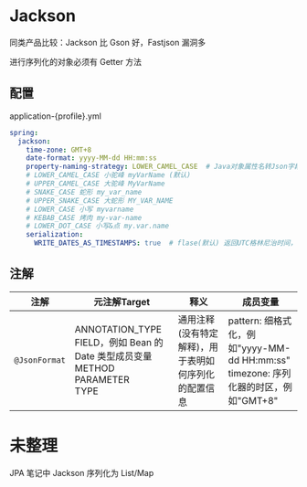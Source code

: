 # Jackson

同类产品比较：Jackson 比 Gson 好，Fastjson 漏洞多

进行序列化的对象必须有 Getter 方法



## 配置

application-{profile}.yml

```yml
spring:
  jackson:
    time-zone: GMT+8
    date-format: yyyy-MM-dd HH:mm:ss
    property-naming-strategy: LOWER_CAMEL_CASE  # Java对象属性名转Json字段名的命名策略
    # LOWER_CAMEL_CASE 小驼峰 myVarName (默认)
    # UPPER_CAMEL_CASE 大驼峰 MyVarName
    # SNAKE_CASE 蛇形 my_var_name
    # UPPER_SNAKE_CASE 大蛇形 MY_VAR_NAME
    # LOWER_CASE 小写 myvarname
    # KEBAB_CASE 烤肉 my-var-name
    # LOWER_DOT_CASE 小写&点 my.var.name
    serialization:
      WRITE_DATES_AS_TIMESTAMPS: true  # flase(默认) 返回UTC格林尼治时间，true 返回时间戳(ms毫秒 13位)
```



## 注解

| 注解          | 元注解Target                                                 | 释义                                                 | 成员变量                                                     |
| ------------- | ------------------------------------------------------------ | ---------------------------------------------------- | ------------------------------------------------------------ |
| `@JsonFormat` | ANNOTATION_TYPE<br />FIELD，例如 Bean 的 Date 类型成员变量<br />METHOD<br />PARAMETER<br />TYPE | 通用注释(没有特定解释)，用于表明如何序列化的配置信息 | pattern: 细格式化，例如"yyyy-MM-dd HH:mm:ss"<br />timezone: 序列化器的时区，例如"GMT+8" |





# 未整理

 JPA 笔记中 Jackson 序列化为 List/Map

